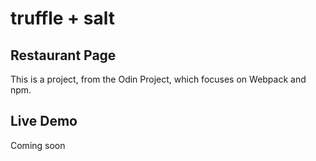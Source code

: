 # truffle + salt
## Restaurant Page

This is a project, from the Odin Project, which focuses on Webpack and npm.

## Live Demo
Coming soon
